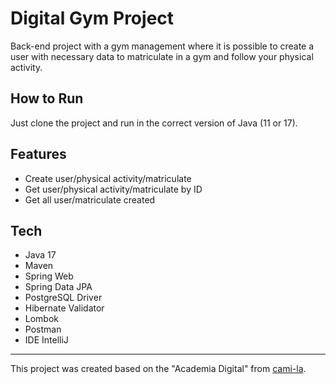 <h1>Digital Gym Project</h1>
<p>Back-end project with a gym management where it is possible to create a user with necessary data to matriculate in a gym and follow your physical activity.<br>

<h2>How to Run</h2>
<p>Just clone the project and run in the correct version of Java (11 or 17).<br>
    
<h2>Features</h2>

<ul>
    <li>Create user/physical activity/matriculate</li>
    <li>Get user/physical activity/matriculate by ID</li>
    <li>Get all user/matriculate created</li>
</ul>
    
    
<h2>Tech</h2>

<ul>
    <li>Java 17</li>
    <li>Maven</li>
    <li>Spring Web</li>
    <li>Spring Data JPA</li>
    <li>PostgreSQL Driver</li>
    <li>Hibernate Validator</li>
    <li>Lombok</li>
    <li>Postman</li>
    <li>IDE IntelliJ</li>
</ul>

------------

This project was created based on the "Academia Digital" from [cami-la](https://github.com/cami-la/academia-digital "cami-la").


